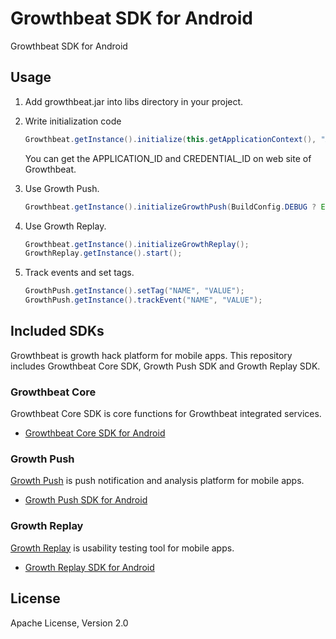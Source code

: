 # Growthbeat SDK for Android

Growthbeat SDK for Android

## Usage

1. Add growthbeat.jar into libs directory in your project. 

1. Write initialization code

	```java
	Growthbeat.getInstance().initialize(this.getApplicationContext(), "APPLICATION_ID", "CREDENTIAL_ID");
	```

	You can get the APPLICATION_ID and CREDENTIAL_ID on web site of Growthbeat. 

1. Use Growth Push.

	```java
	Growthbeat.getInstance().initializeGrowthPush(BuildConfig.DEBUG ? Environment.development : Environment.production, "SENDER_ID");
	```

1. Use Growth Replay.

	```java
	Growthbeat.getInstance().initializeGrowthReplay();
	GrowthReplay.getInstance().start();
	```

1. Track events and set tags.

	```java
	GrowthPush.getInstance().setTag("NAME", "VALUE");
	GrowthPush.getInstance().trackEvent("NAME", "VALUE");
	```

## Included SDKs

Growthbeat is growth hack platform for mobile apps. This repository includes Growthbeat Core SDK, Growth Push SDK and Growth Replay SDK.

### Growthbeat Core

Growthbeat Core SDK is core functions for Growthbeat integrated services.

* [Growthbeat Core SDK for Android](https://github.com/SIROK/growthbeat-core-android/)

### Growth Push

[Growth Push](https://growthpush.com/) is push notification and analysis platform for mobile apps.

* [Growth Push SDK for Android](https://github.com/SIROK/growthpush-android)

### Growth Replay

[Growth Replay](https://growthreplay.com/) is usability testing tool for mobile apps.

* [Growth Replay SDK for Android](https://github.com/SIROK/growthreplay-android)

## License

Apache License, Version 2.0
